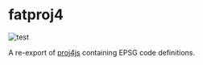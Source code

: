 # fatproj4
![test](https://github.com/connormanning/fatproj/workflows/test/badge.svg)

A re-export of [proj4js](http://proj4js.org/) containing EPSG code definitions.
